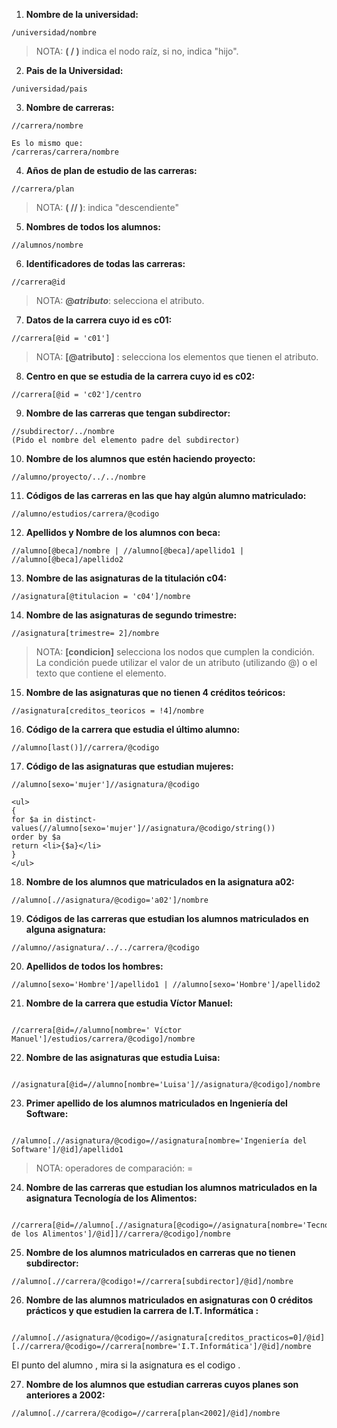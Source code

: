 
1. **Nombre de la universidad:**

```xpath
/universidad/nombre
```

>NOTA: **( / )** indica el nodo raíz, si no, indica "hijo".

2. **Pais de la Universidad:**

```xpath
/universidad/pais
```

3. **Nombre de carreras:**

```xpath
//carrera/nombre

Es lo mismo que:
/carreras/carrera/nombre
```

4. **Años de plan de estudio de las carreras:**

```xpath
//carrera/plan
```

>NOTA:  **( // )**: indica "descendiente"

5. **Nombres de todos los alumnos:**

```xpath
//alumnos/nombre
```

6. **Identificadores de todas las carreras:**

```xpath
//carrera@id
```

>NOTA: **@_atributo_**: selecciona el atributo.

7. **Datos de la carrera cuyo id es c01:**

```xpath
//carrera[@id = 'c01']
```

>NOTA: **[@atributo]**  : selecciona los elementos que tienen el atributo.

8. **Centro en que se estudia de la carrera cuyo id es c02:**

```xpath
//carrera[@id = 'c02']/centro
```

9. **Nombre de las carreras que tengan subdirector:**

```xpath
//subdirector/../nombre
(Pido el nombre del elemento padre del subdirector)
```

10. **Nombre de los alumnos que estén haciendo proyecto:**

```xpath
//alumno/proyecto/../../nombre
```

11. **Códigos de las carreras en las que hay algún alumno matriculado:**

```xpath
//alumno/estudios/carrera/@codigo
```

12. **Apellidos y Nombre de los alumnos con beca:**

```xpath
//alumno[@beca]/nombre | //alumno[@beca]/apellido1 | //alumno[@beca]/apellido2
```

13. **Nombre de las asignaturas de la titulación c04:**

```xpath
//asignatura[@titulacion = 'c04']/nombre
```

14. **Nombre de las asignaturas de segundo trimestre:**

```xpath
//asignatura[trimestre= 2]/nombre
```

> NOTA: **[condicion]** selecciona los nodos que cumplen la condición. La condición puede utilizar el valor de un atributo (utilizando @) o el texto que contiene el elemento.

15. **Nombre de las asignaturas que no tienen 4 créditos teóricos:**

```xpath
//asignatura[creditos_teoricos = !4]/nombre
```

16. **Código de la carrera que estudia el último alumno:**

```xpath
//alumno[last()]//carrera/@codigo
```

17. **Código de las asignaturas que estudian mujeres:**

```xpath
//alumno[sexo='mujer']//asignatura/@codigo
```

```xquery
<ul>
{
for $a in distinct-values(//alumno[sexo='mujer']//asignatura/@codigo/string())
order by $a
return <li>{$a}</li>
}
</ul>
```

18. **Nombre de los alumnos que matriculados en la asignatura a02:**

```xpath
//alumno[.//asignatura/@codigo='a02']/nombre
```

19. **Códigos de las carreras que estudian los alumnos matriculados en alguna asignatura:**

```xpath
//alumno//asignatura/../../carrera/@codigo
```

20. **Apellidos de todos los hombres:**

```xpath
//alumno[sexo='Hombre']/apellido1 | //alumno[sexo='Hombre']/apellido2
```

21. **Nombre de la carrera que estudia Víctor Manuel:**

```xpath

//carrera[@id=//alumno[nombre=' Víctor Manuel']/estudios/carrera/@codigo]/nombre

```

22. **Nombre de las asignaturas que estudia Luisa:**

```xpath

//asignatura[@id=//alumno[nombre='Luisa']//asignatura/@codigo]/nombre

```

23. **Primer apellido de los alumnos matriculados en Ingeniería del Software:**

```xpath 

//alumno[.//asignatura/@codigo=//asignatura[nombre='Ingeniería del Software']/@id]/apellido1

```

> NOTA: operadores de comparación: =

24. **Nombre de las carreras que estudian los alumnos matriculados en la asignatura Tecnología de los Alimentos:**

```xpath 

//carrera[@id=//alumno[.//asignatura[@codigo=//asignatura[nombre='Tecnología de los Alimentos']/@id]]//carrera/@codigo]/nombre

```

25. **Nombre de los alumnos matriculados en carreras que no tienen subdirector:**

```xpath
//alumno[.//carrera/@codigo!=//carrera[subdirector]/@id]/nombre
```

26. **Nombre de las alumnos matriculados en asignaturas con 0 créditos prácticos y que estudien la carrera de I.T. Informática :**

```xpath

//alumno[.//asignatura/@codigo=//asignatura[creditos_practicos=0]/@id][.//carrera/@codigo=//carrera[nombre='I.T.Informática']/@id]/nombre

```

El punto del alumno , mira si la asignatura es el codigo .

27. **Nombre de los alumnos que estudian carreras cuyos planes son anteriores a 2002:**

```xpath
//alumno[.//carrera/@codigo=//carrera[plan<2002]/@id]/nombre
```